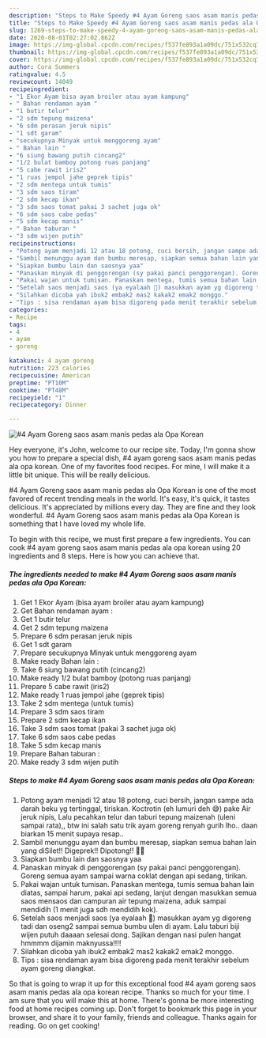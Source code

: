 ```yaml
---
description: "Steps to Make Speedy #4 Ayam Goreng saos asam manis pedas ala Opa Korean"
title: "Steps to Make Speedy #4 Ayam Goreng saos asam manis pedas ala Opa Korean"
slug: 1269-steps-to-make-speedy-4-ayam-goreng-saos-asam-manis-pedas-ala-opa-korean
date: 2020-08-01T02:27:02.862Z
image: https://img-global.cpcdn.com/recipes/f537fe893a1a09dc/751x532cq70/4-ayam-goreng-saos-asam-manis-pedas-ala-opa-korean-foto-resep-utama.jpg
thumbnail: https://img-global.cpcdn.com/recipes/f537fe893a1a09dc/751x532cq70/4-ayam-goreng-saos-asam-manis-pedas-ala-opa-korean-foto-resep-utama.jpg
cover: https://img-global.cpcdn.com/recipes/f537fe893a1a09dc/751x532cq70/4-ayam-goreng-saos-asam-manis-pedas-ala-opa-korean-foto-resep-utama.jpg
author: Cora Summers
ratingvalue: 4.5
reviewcount: 14049
recipeingredient:
- "1 Ekor Ayam bisa ayam broiler atau ayam kampung"
- " Bahan rendaman ayam "
- "1 butir telur"
- "2 sdm tepung maizena"
- "6 sdm perasan jeruk nipis"
- "1 sdt garam"
- "secukupnya Minyak untuk menggoreng ayam"
- " Bahan lain "
- "6 siung bawang putih cincang2"
- "1/2 bulat bamboy potong ruas panjang"
- "5 cabe rawit iris2"
- "1 ruas jempol jahe geprek tipis"
- "2 sdm mentega untuk tumis"
- "3 sdm saos tiram"
- "2 sdm kecap ikan"
- "3 sdm saos tomat pakai 3 sachet juga ok"
- "6 sdm saos cabe pedas"
- "5 sdm kecap manis"
- " Bahan taburan "
- "3 sdm wijen putih"
recipeinstructions:
- "Potong ayam menjadi 12 atau 18 potong, cuci bersih, jangan sampe ada darah beku yg tertinggal, tiriskan. Koctrotin (eh lumuri deh 😅) pake Air jeruk nipis, Lalu pecahkan telur dan taburi tepung maizenah (uleni sampai rata),, btw ini salah satu trik ayam goreng renyah gurih lho.. daan biarkan 15 menit supaya resap.."
- "Sambil menunggu ayam dan bumbu meresap, siapkan semua bahan lain yang diSilet!! Digeprek!! Dipotong!! 🤣😅"
- "Siapkan bumbu lain dan saosnya yaa"
- "Panaskan minyak di penggorengan (sy pakai panci penggorengan). Goreng semua ayam sampai warna coklat dengan api sedang, tirikan."
- "Pakai wajan untuk tumisan. Panaskan mentega, tumis semua bahan lain diatas, sampai harum, pakai api sedang, lanjut dengan masukkan semua saos mensaos dan campuran air tepung maizena, aduk sampai mendidih (1 menit juga sdh mendidih kok)."
- "Setelah saos menjadi saos (ya eyalaah 🤪) masukkan ayam yg digoreng tadi dan oseng2 sampai semua bumbu ulen di ayam. Lalu taburi biji wijen putuh daaaan selesai dong. Sajikan dengan nasi pulen hangat hmmmm dijamin maknyussa!!!!"
- "Silahkan dicoba yah ibuk2 embak2 mas2 kakak2 emak2 monggo."
- "Tips : sisa rendaman ayam bisa digoreng pada menit terakhir sebelum ayam goreng diangkat."
categories:
- Recipe
tags:
- 4
- ayam
- goreng

katakunci: 4 ayam goreng 
nutrition: 223 calories
recipecuisine: American
preptime: "PT10M"
cooktime: "PT48M"
recipeyield: "1"
recipecategory: Dinner

---
```



![#4 Ayam Goreng saos asam manis pedas ala Opa Korean](https://img-global.cpcdn.com/recipes/f537fe893a1a09dc/751x532cq70/4-ayam-goreng-saos-asam-manis-pedas-ala-opa-korean-foto-resep-utama.jpg)

Hey everyone, it's John, welcome to our recipe site. Today, I'm gonna show you how to prepare a special dish, #4 ayam goreng saos asam manis pedas ala opa korean. One of my favorites food recipes. For mine, I will make it a little bit unique. This will be really delicious.

#4 Ayam Goreng saos asam manis pedas ala Opa Korean is one of the most favored of recent trending meals in the world. It's easy, it's quick, it tastes delicious. It's appreciated by millions every day. They are fine and they look wonderful. #4 Ayam Goreng saos asam manis pedas ala Opa Korean is something that I have loved my whole life.




To begin with this recipe, we must first prepare a few ingredients. You can cook #4 ayam goreng saos asam manis pedas ala opa korean using 20 ingredients and 8 steps. Here is how you can achieve that.

<!--inarticleads1-->

##### The ingredients needed to make #4 Ayam Goreng saos asam manis pedas ala Opa Korean:

1. Get 1 Ekor Ayam (bisa ayam broiler atau ayam kampung)
1. Get  Bahan rendaman ayam :
1. Get 1 butir telur
1. Get 2 sdm tepung maizena
1. Prepare 6 sdm perasan jeruk nipis
1. Get 1 sdt garam
1. Prepare secukupnya Minyak untuk menggoreng ayam
1. Make ready  Bahan lain :
1. Take 6 siung bawang putih (cincang2)
1. Make ready 1/2 bulat bamboy (potong ruas panjang)
1. Prepare 5 cabe rawit (iris2)
1. Make ready 1 ruas jempol jahe (geprek tipis)
1. Take 2 sdm mentega (untuk tumis)
1. Prepare 3 sdm saos tiram
1. Prepare 2 sdm kecap ikan
1. Take 3 sdm saos tomat (pakai 3 sachet juga ok)
1. Take 6 sdm saos cabe pedas
1. Take 5 sdm kecap manis
1. Prepare  Bahan taburan :
1. Make ready 3 sdm wijen putih




<!--inarticleads2-->

##### Steps to make #4 Ayam Goreng saos asam manis pedas ala Opa Korean:

1. Potong ayam menjadi 12 atau 18 potong, cuci bersih, jangan sampe ada darah beku yg tertinggal, tiriskan. Koctrotin (eh lumuri deh 😅) pake Air jeruk nipis, Lalu pecahkan telur dan taburi tepung maizenah (uleni sampai rata),, btw ini salah satu trik ayam goreng renyah gurih lho.. daan biarkan 15 menit supaya resap..
1. Sambil menunggu ayam dan bumbu meresap, siapkan semua bahan lain yang diSilet!! Digeprek!! Dipotong!! 🤣😅
1. Siapkan bumbu lain dan saosnya yaa
1. Panaskan minyak di penggorengan (sy pakai panci penggorengan). Goreng semua ayam sampai warna coklat dengan api sedang, tirikan.
1. Pakai wajan untuk tumisan. Panaskan mentega, tumis semua bahan lain diatas, sampai harum, pakai api sedang, lanjut dengan masukkan semua saos mensaos dan campuran air tepung maizena, aduk sampai mendidih (1 menit juga sdh mendidih kok).
1. Setelah saos menjadi saos (ya eyalaah 🤪) masukkan ayam yg digoreng tadi dan oseng2 sampai semua bumbu ulen di ayam. Lalu taburi biji wijen putuh daaaan selesai dong. Sajikan dengan nasi pulen hangat hmmmm dijamin maknyussa!!!!
1. Silahkan dicoba yah ibuk2 embak2 mas2 kakak2 emak2 monggo.
1. Tips : sisa rendaman ayam bisa digoreng pada menit terakhir sebelum ayam goreng diangkat.




So that is going to wrap it up for this exceptional food #4 ayam goreng saos asam manis pedas ala opa korean recipe. Thanks so much for your time. I am sure that you will make this at home. There's gonna be more interesting food at home recipes coming up. Don't forget to bookmark this page in your browser, and share it to your family, friends and colleague. Thanks again for reading. Go on get cooking!
